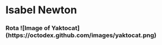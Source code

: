 # <h1>Isabel Newton
  <h3>Rota
![Image of Yaktocat](https://octodex.github.com/images/yaktocat.png)
